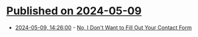 # [Published on 2024-05-09](index.md)

* [2024-05-09, 14:26:00](https://soylentnews.org/article.pl?sid=24/05/08/048202&from=rss) - [No, I Don't Want to Fill Out Your Contact Form](https://soylentnews.org/article.pl?sid=24/05/08/048202&from=rss)
